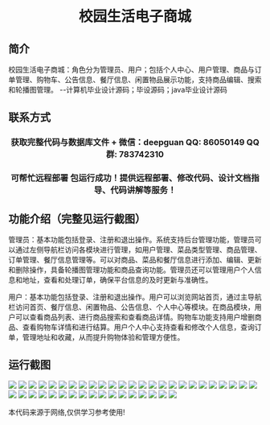 <p><h1 align="center">校园生活电子商城</h1></p>

## 简介
校园生活电子商城：角色分为管理员、用户；包括个人中心、用户管理、商品与订单管理、购物车、公告信息、餐厅信息、闲置物品展示功能，支持商品编辑、搜索和轮播图管理。    --计算机毕业设计源码；毕设源码；java毕业设计源码


## 联系方式
<p><h3 align="center">获取完整代码与数据库文件 + 微信：deepguan QQ: 86050149 QQ群: 783742310</h3></p>
<p><h3 align="center">可帮忙远程部署 包运行成功！提供远程部署、修改代码、设计文档指导、代码讲解等服务！</h3></p>

## 功能介绍（完整见运行截图）
管理员：基本功能包括登录、注册和退出操作。系统支持后台管理功能，管理员可以通过左侧导航栏访问各模块进行管理，如用户管理、菜品类型管理、商品管理、订单管理、餐厅信息管理等。可以对商品、菜品和餐厅信息进行添加、编辑、更新和删除操作，具备轮播图管理功能和商品查询功能。管理员还可以管理用户个人信息和地址，查看和处理订单，确保平台信息的及时更新与准确性。

用户：基本功能包括登录、注册和退出操作。用户可以浏览网站首页，通过主导航栏访问首页、餐厅信息、闲置物品、公告信息、个人中心等模块。在商品模块，用户可以查看商品列表、进行商品搜索和查看商品详情。购物车功能支持用户增删商品、查看购物车详情和进行结算。用户个人中心支持查看和修改个人信息，查询订单，管理地址和收藏，从而提升购物体验和管理方便性。


## 运行截图
![](img/001.jpg)
![](img/002.jpg)
![](img/003.jpg)
![](img/004.jpg)
![](img/005.jpg)
![](img/006.jpg)
![](img/007.jpg)
![](img/008.jpg)
![](img/009.jpg)
![](img/010.jpg)
![](img/011.jpg)
![](img/012.jpg)
![](img/013.jpg)
![](img/014.jpg)
![](img/015.jpg)
![](img/016.jpg)
![](img/017.jpg)
![](img/018.jpg)
![](img/019.jpg)
![](img/020.jpg)
![](img/021.jpg)
![](img/022.jpg)
![](img/023.jpg)
![](img/024.jpg)
![](img/025.jpg)
![](img/026.jpg)
![](img/027.jpg)
![](img/028.jpg)
![](img/029.jpg)
![](img/030.jpg)
![](img/031.jpg)
![](img/032.jpg)
![](img/033.jpg)
![](img/034.jpg)
![](img/035.jpg)
![](img/036.jpg)
![](img/037.jpg)
![](img/038.jpg)
![](img/039.jpg)
![](img/040.jpg)
![](img/041.jpg)
![](img/042.jpg)

<p>本代码来源于网络,仅供学习参考使用!</p>
